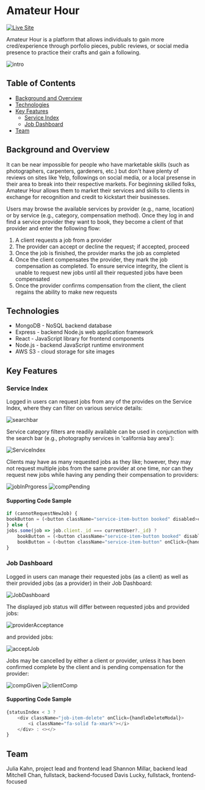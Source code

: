 # Amateur Hour

[![Live Site](https://img.shields.io/badge/site-online-green.svg)](https://amateur-hour.onrender.com/)


Amateur Hour is a platform that allows individuals to gain more cred/experience through porfolio pieces, public reviews, or social media presence to practice their crafts and gain a following.

![intro](readmeImages/intro.png)

## Table of Contents

- [Background and Overview](#background-and-overview)
- [Technologies](#technologies)
- [Key Features](#key-features)
  - [Service Index](#service-index)
  - [Job Dashboard](#job-dashboard)
- [Team](#team)

## Background and Overview

It can be near impossible for people who have marketable skills (such as photographers, carpenters, gardeners, etc.) but don't have plenty of reviews on sites like Yelp, followings on social media, or a local presense in their area to break into their respective markets. For beginning skilled folks, Amateur Hour allows them to market their services and skills to clients in exchange for recognition and credit to kickstart their businesses.

Users may browse the available services by provider (e.g., name, location) or by service (e.g., category, compensation method). Once they log in and find a service provider they want to book, they become a client of that provider and enter the following flow:

1. A client requests a job from a provider
2. The provider can accept or decline the request; if accepted, proceed
3. Once the job is finished, the provider marks the job as completed
4. Once the client compensates the provider, they mark the job compensation as completed. To ensure service integrity, the client is unable to request new jobs until all their requested jobs have been compensated
5. Once the provider confirms compensation from the client, the client regains the ability to make new requests

## Technologies

- MongoDB - NoSQL backend database
- Express - backend Node.js web application framework
- React - JavaScript library for frontend components
- Node.js - backend JavaScript runtime environment
- AWS S3 - cloud storage for site images

## Key Features 

### Service Index

Logged in users can request jobs from any of the provides on the Service Index, where they can filter on various service details:

![searchbar](readmeImages/searchbar.png)

Service category filters are readily available can be used in conjunction with the search bar (e.g., photography services in 'california bay area'):

![ServiceIndex](readmeImages/ServiceIndex.png)

Clients may have as many requested jobs as they like; however, they may not request multiple jobs from the same provider at one time, nor can they request new jobs while having any pending their compensation to providers:

![jobInPrgoress](readmeImages/jobInProgress.png) ![compPending](readmeImages/compPending.png)

#### Supporting Code Sample
```javascript
if (cannotRequestNewJob) {
bookButton = (<button className="service-item-button booked" disabled>compensation pending</button>);
} else {
jobs.some(job => job.client._id === currentUser?._id) ?
    bookButton = (<button className="service-item-button booked" disabled>job in progress</button>) :
    bookButton = (<button className="service-item-button" onClick={handleClick}>Book</button>);
}
```

### Job Dashboard

Logged in users can manage their requested jobs (as a client) as well as their provided jobs (as a provider) in their Job Dashboard:

![JobDashboard](readmeImages/JobDashboard.png)

The displayed job status will differ between requested jobs and provided jobs:

![providerAcceptance](readmeImages/providerAcceptance.png)

and provided jobs:

![acceptJob](readmeImages/acceptJob.png)

Jobs may be cancelled by either a client or provider, unless it has been confirmed complete by the client and is pending compensation for the provider: 

![compGiven](readmeImages/compGiven.png)
![clientComp](readmeImages/clientComp.png)

#### Supporting Code Sample
```javascript
{statusIndex < 3 ?
    <div className="job-item-delete" onClick={handleDeleteModal}>
        <i className="fa-solid fa-xmark"></i>
    </div> : <></>
}
```
## Team

Julia Kahn, project lead and frontend lead
Shannon Millar, backend lead
Mitchell Chan, fullstack, backend-focused
Davis Lucky, fullstack, frontend-focused
